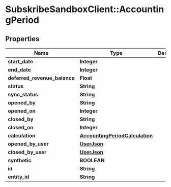 # SubskribeSandboxClient::AccountingPeriod

## Properties
Name | Type | Description | Notes
------------ | ------------- | ------------- | -------------
**start_date** | **Integer** |  | [optional] 
**end_date** | **Integer** |  | [optional] 
**deferred_revenue_balance** | **Float** |  | [optional] 
**status** | **String** |  | [optional] 
**sync_status** | **String** |  | [optional] 
**opened_by** | **String** |  | [optional] 
**opened_on** | **Integer** |  | [optional] 
**closed_by** | **String** |  | [optional] 
**closed_on** | **Integer** |  | [optional] 
**calculation** | [**AccountingPeriodCalculation**](AccountingPeriodCalculation.md) |  | [optional] 
**opened_by_user** | [**UserJson**](UserJson.md) |  | [optional] 
**closed_by_user** | [**UserJson**](UserJson.md) |  | [optional] 
**synthetic** | **BOOLEAN** |  | [optional] 
**id** | **String** |  | [optional] 
**entity_id** | **String** |  | [optional] 


